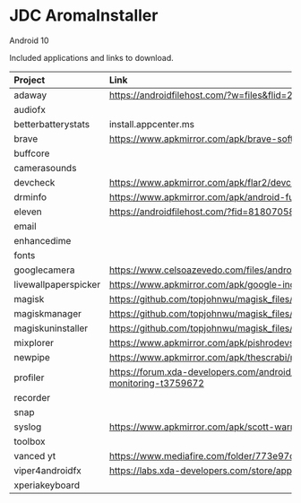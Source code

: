 # JDC AromaInstaller

Android 10


Included applications and links to download.


| Project                 | Link
| :---------------------- | :------------------------------------------------------------------------------------------------ |
| adaway                  | https://androidfilehost.com/?w=files&flid=249276                                                  |
| audiofx                 |                                                                                                   |
| betterbatterystats      | install.appcenter.ms                                                                              |
| brave                   | https://www.apkmirror.com/apk/brave-software/brave-browser/                                       |
| buffcore                |                                                                                                   |
| camerasounds            |                                                                                                   |
| devcheck                | https://www.apkmirror.com/apk/flar2/devcheck-system-info/                                         |
| drminfo                 | https://www.apkmirror.com/apk/android-fung/drm-info-2/                                            |
| eleven                  | https://androidfilehost.com/?fid=818070582850511218                                               |
| email                   |                                                                                                   |
| enhancedime             |                                                                                                   |
| fonts                   |                                                                                                   |
| googlecamera            | https://www.celsoazevedo.com/files/android/google-camera/                                         |
| livewallpaperspicker    | https://www.apkmirror.com/apk/google-inc/live-wallpaper-picker/                                   |
| magisk                  | https://github.com/topjohnwu/magisk_files/tree/canary                                             |
| magiskmanager           | https://github.com/topjohnwu/magisk_files/tree/canary                                             |
| magiskuninstaller       | https://github.com/topjohnwu/magisk_files/tree/canary                                             |
| mixplorer               | https://www.apkmirror.com/apk/pishrodevs/mixplorer-hootanparsa/                                   |
| newpipe                 | https://www.apkmirror.com/apk/thescrabi/newpipe-github/                                           |
| profiler                | https://forum.xda-developers.com/android/apps-games/app-profiler-cpu-gpu-ram-monitoring-t3759672  |
| recorder                |                                                                                                   |
| snap                    |                                                                                                   |
| syslog                  | https://www.apkmirror.com/apk/scott-warner/syslog/                                                |
| toolbox                 |                                                                                                   |
| vanced  yt              | https://www.mediafire.com/folder/773e97cz2ezx1/AddFree_Youtube_BackgroundPlay_Enabled             |
| viper4androidfx         | https://labs.xda-developers.com/store/app/com.pittvandewitt.viperfx                               |
| xperiakeyboard          |                                                                                                   |
